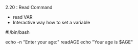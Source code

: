 2.20 : Read Command

- read VAR
- Interactive way how to set a variable

#!/bin/bash

echo -n "Enter your age:"
readAGE
echo "Your age is $AGE"